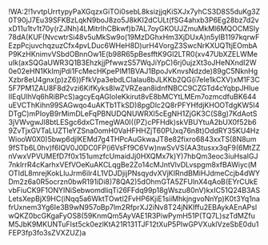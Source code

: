 !WA:2!1vvtpUrrtypyPaXGqzxGiTOi0sebL8ksizjjqKiSXJx7yhCS3D8S5duKg3Z0T90jJ7Eu39SFKBzLqkN9boJ8zo5J8kKI2dCULt(fSG4ahxb3P6Eg28bz7d2vxD11u1tv1t70y(rZJNh)4LMitrIhCBkwf)b7AL7oyGKOUJZmuMkMl6MQOCMSIy78dA(KUF(NvcwtrSi48v5uMkSw9o(19MzDGhxHm3XjDUxA)n5yIB1197kqrwFEzpPcjuvchqzuzCfx4pvLDuc6WHeH8D)urH4VorgZ3SwcNrKXUQTtjEOmbAP9KzHKnimvVSbdOBnnOw1E(b98R65pBesfftK9Gl2LTR0(xv47UbXZELWMeuIk(axSQGaUWR3Q1B3EhzkjjPfwwzS57WqJiYpC)6rj0ujzXt3oJHeNXndI2W0e02eHN1KkImjPdi1FcMecHKpePIM1BVAJ1BpoJvKnvsNdzde)89gC5NknHgXzbr8eU4gnx(p)zZ6))FfkVpa3ebdLClaIau8bJLKKb2QG(i7eIe1kCXV)xM1F3C5F7PM1ZAU8F8d2vzi6KifKyks8lwZVRZean8idnfNBCC9CZGTd4cYqbpJHlueIIEqUIhVq6hRiBPcS)agcyEqAGIoIeKkirut8vE8bMCYtLMEm7ozmcdfuBK644uEVCThKihn99SAGwqo4uAKTb1TkSD)8pgDlc2Q8rPFYHfdjKHOOTdgKW5I4DTgC)mPIoyB9rMimDLeFqPBNUDQNUWRXl5cEgNH1ZjGK3C(S8g)7KdAotS3jVWvgwJl8btLESgc6dxCTmegWA0I((PZ)cPFHdk)skVBUYtuA2bUX0f52b69ZvTjxGVTaLUZTleYZSna0omH0VaHFHHZjT60PUxq76n8t)OddRY35KU4HzWiooW0X0)5bwp6djlKEMd7g4THPcAuGkwaJT8e82fixro6843xxTS(8N8um9fSTb6L0hv)f6lQV0J0DC0FP(i6VsFf9C6Vw)nwSvVS(AA3tusxx3qF9(6MtZZnVwxVPVUMEfD7f0x151umzfcUmaidJj0HXQMx7k)Y)7hbQm3eoc3iuHsaIGJ7nklrrR4cKarhxVEfVOeKuAKCLqgBe2Zo14cMJntVlvDLvspgm8xfBAWiyc(MOTIdL8mrejKokLluJrm6ilr4L1VDJDjijPNsqydvXVjKIRndBMiHJdmeCcjb4dWYDm2z6a0R5ocrzn0bwR191iDi8)78QA2)5dOhmGTA5ZFUlnX4qAoB(EYrCUkEvbFiuCK9F1ONYINiSebwomdliqTi26FFdq99p18gWszu80nV)kxIC51Q24B3ASLetsXepBjX9HC(iNqq5a6WktTOwtl2FvHP6KjiE1siiMhkjngvoNnYp)K0t3Yq1nafrUxnem3Yg6Ie3B9wN957oBp7lm2RfprXJ2iNv8T24jNKIffu2EBAykAEnAPslwQKZ0bcGKgaFyOS8(59KnmQm5AyVAE1R3PiwPymH51P(TQ7L)szTdMZfuM5JbK9MKUNTuFIst5ck0ezlKtA21R131TJF12tXuP5PIwGPVXuklVzeSbE0du1FEP3fp3fo3sZVXZUZ)a